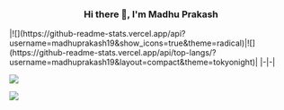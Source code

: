 <h3 align="center">Hi there 👋, I'm Madhu Prakash</h3>
|![](https://github-readme-stats.vercel.app/api?username=madhuprakash19&show_icons=true&theme=radical)|![](https://github-readme-stats.vercel.app/api/top-langs/?username=madhuprakash19&layout=compact&theme=tokyonight)|
|-|-|

![](https://activity-graph.herokuapp.com/graph?username=madhuprakash19&theme=redical)

![](https://komarev.com/ghpvc/?username=madhuprakash19)


